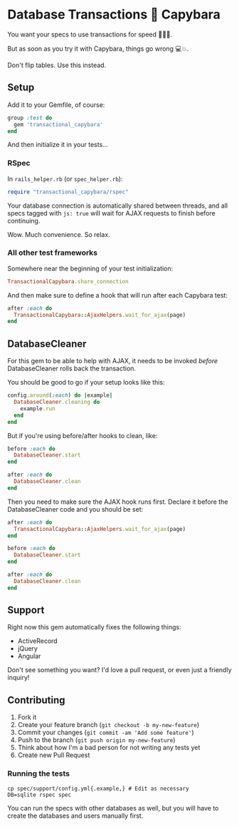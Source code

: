 # Database Transactions 💜 Capybara

You want your specs to use transactions for speed 🐎🐎🐎.

But as soon as you try it with Capybara, things go wrong 💻💥.

Don't flip tables.
Use this instead.

## Setup ##

Add it to your Gemfile, of course:

```ruby
group :test do
  gem 'transactional_capybara'
end
```

And then initialize it in your tests…

### RSpec ###

In `rails_helper.rb` (or `spec_helper.rb`):

```ruby
require "transactional_capybara/rspec"
```

Your database connection is automatically shared between threads, and all specs tagged with `js: true` will wait for AJAX requests to finish before continuing.

Wow. Much convenience. So relax.

### All other test frameworks ###

Somewhere near the beginning of your test initialization:

```ruby
TransactionalCapybara.share_connection
```

And then make sure to define a hook that will run after each Capybara test:

```ruby
after :each do
  TransactionalCapybara::AjaxHelpers.wait_for_ajax(page)
end
```

## DatabaseCleaner ##

For this gem to be able to help with AJAX, it needs to be invoked *before* DatabaseCleaner rolls back the transaction.

You should be good to go if your setup looks like this:

```ruby
config.around(:each) do |example|
  DatabaseCleaner.cleaning do
    example.run
  end
end
```

But if you're using before/after hooks to clean, like:

```ruby
before :each do
  DatabaseCleaner.start
end

after :each do
  DatabaseCleaner.clean
end
```

Then you need to make sure the AJAX hook runs first.
Declare it before the DatabaseCleaner code and you should be set:

```ruby
after :each do
  TransactionalCapybara::AjaxHelpers.wait_for_ajax(page)
end

before :each do
  DatabaseCleaner.start
end

after :each do
  DatabaseCleaner.clean
end
```


## Support ##

Right now this gem automatically fixes the following things:

 * ActiveRecord
 * jQuery
 * Angular

Don't see something you want?
I'd love a pull request, or even just a friendly inquiry!

## Contributing

1. Fork it
2. Create your feature branch (`git checkout -b my-new-feature`)
3. Commit your changes (`git commit -am 'Add some feature'`)
4. Push to the branch (`git push origin my-new-feature`)
5. Think about how I'm a bad person for not writing any tests yet
6. Create new Pull Request

### Running the tests ###

```
cp spec/support/config.yml{.example,} # Edit as necessary
DB=sqlite rspec spec
```

You can run the specs with other databases as well, but you will have to create the databases and users manually first.
